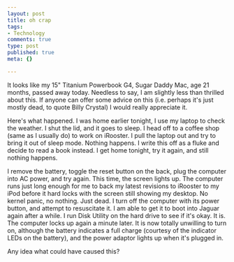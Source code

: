```yaml
--- 
layout: post
title: oh crap
tags: 
- Technology
comments: true
type: post
published: true
meta: {}

---
```

It looks like my 15" Titanium Powerbook G4, Sugar Daddy Mac, age 21 months, passed away today. Needless to say, I am slightly less than thrilled about this. If anyone can offer some advice on this (i.e. perhaps it's just mostly dead, to quote Billy Crystal) I would really appreciate it.

  Here's what happened. I was home earlier tonight, I use my laptop to check the weather. I shut the lid, and it goes to sleep. I head off to a coffee shop (same as I usually do) to work on iRooster. I pull the laptop out and try to bring it out of sleep mode. Nothing happens. I write this off as a fluke and decide to read a book instead. I get home tonight, try it again, and still nothing happens.

  I remove the battery, toggle the reset button on the back, plug the computer into AC power, and try again. This time, the screen lights up. The computer runs just long enough for me to back my latest revisions to iRooster to my iPod before it hard locks with the screen still showing my desktop. No kernel panic, no nothing. Just dead. I turn off the computer with its power button, and attempt to resuscitate it. I am able to get it to boot into Jaguar again after a while. I run Disk Utility on the hard drive to see if it's okay. It is. The computer locks up again a minute later. It is now totally unwilling to turn on, although the battery indicates a full charge (courtesy of the indicator LEDs on the battery), and the power adaptor lights up when it's plugged in.

  Any idea what could have caused this?
